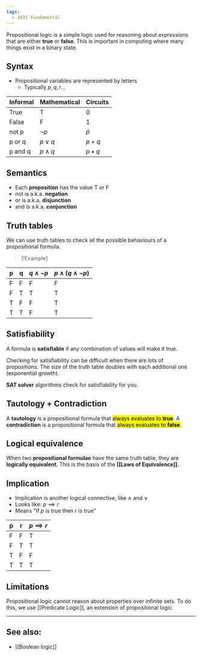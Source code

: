 ```yaml
---
tags:
  - 1031-Fundamental
---
```

Propositional logic is a simple logic used for reasoning about expressions that are either **true** or **false**. This is important in computing where many things exist in a binary state.

## Syntax
- Propositional variables are represented by letters
	- Typically $p, q, r...$

| Informal | Mathematical | Circuits      |
| :------- | :----------- | ------------- |
| True     | T            | 0             |
| False    | F            | 1             |
| not p    | $¬p$         | $\bar p$      |
| p or q   | $p\lor q$    | $p+q$         |
| p and q  | $p \land q$  | $p \bullet q$ |

## Semantics
- Each **proposition** has the value T or F
- not is a.k.a. **negation**
- or is a.k.a. **disjunction**
- and is a.k.a. **conjunction**

## Truth tables
We can use truth tables to check all the possible behaviours of a propositional formula.

> [!Example] 
> 
| p   | q   | $q \land ¬p$ | $p\land (q\land ¬p)$ |
| --- | --- | ------------ | -------------------- |
| F   | F   | F            | F                    |
| F   | T   | T            | T                    |
| T   | F   | F            | T                    |
| T   | T   | F            | T                 |

## Satisfiability
A formula is **satisfiable** if any combination of values will make it true.

Checking for satisfiability can be difficult when there are lots of propositions.
The size of the truth table doubles with each additional one (exponential growth).

**SAT solver** algorithms check for satisfiability for you.

## Tautology + Contradiction
A **tautology** is a propositional formula that <mark class="hltr-green">always evaluates to **true**</mark>.
A **contradiction** is a propositional formula that <mark class="hltr-red">always evaluates to **false**.</mark>

## Logical equivalence
When two **propositional formulae** have the same truth table, they are **logically equivalent**.
This is the basis of the **[[Laws of Equivalence]].**

## Implication
- Implication is another logical connective, like $\land$ and $\lor$
- Looks like: $p\implies r$
- Means "If $p$ is true then $r$ is true"

| p   | r   | $p\implies r$ |
| --- | --- | ------------- |
| F   | F   | T             |
| F   | T   | T             |
| T   | F   | F             |
| T   | T   | T             |


## Limitations
Propositional logic cannot reason about properties over infinite sets.
To do this, we use [[Predicate Logic]], an extension of propositional logic.

---
## See also:
- [[Boolean logic]]